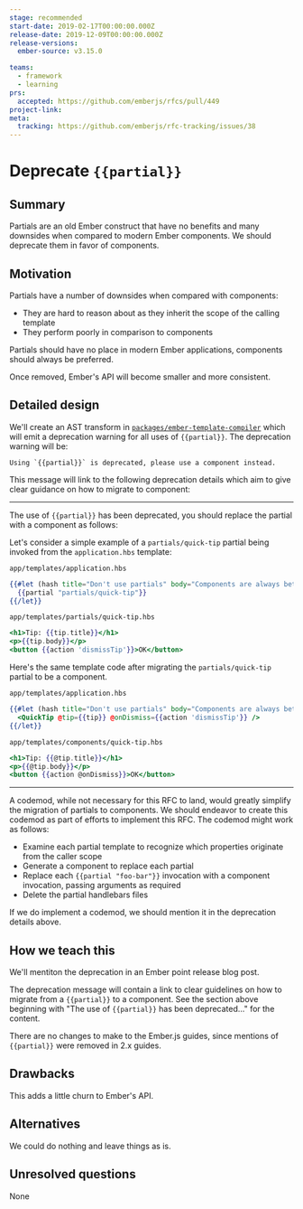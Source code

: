 ```yaml
---
stage: recommended
start-date: 2019-02-17T00:00:00.000Z
release-date: 2019-12-09T00:00:00.000Z
release-versions:
  ember-source: v3.15.0

teams:
  - framework
  - learning
prs:
  accepted: https://github.com/emberjs/rfcs/pull/449
project-link:
meta:
  tracking: https://github.com/emberjs/rfc-tracking/issues/38
---
```


# Deprecate `{{partial}}`

## Summary

Partials are an old Ember construct that have no benefits and many downsides when compared to modern Ember components. We should deprecate them in favor of components.

## Motivation

Partials have a number of downsides when compared with components:

 - They are hard to reason about as they inherit the scope of the calling template
 - They perform poorly in comparison to components

Partials should have no place in modern Ember applications, components should always be preferred.

Once removed, Ember's API will become smaller and more consistent.

## Detailed design

We'll create an AST transform in [`packages/ember-template-compiler`](https://github.com/emberjs/ember.js/tree/master/packages/ember-template-compiler) which will emit a deprecation warning for all uses of `{{partial}}`. The deprecation warning will be:

```
Using `{{partial}}` is deprecated, please use a component instead.
```

This message will link to the following deprecation details which aim to give clear guidance on how to migrate to component:

---

The use of `{{partial}}` has been deprecated, you should replace the partial with a component as follows:

Let's consider a simple example of a `partials/quick-tip` partial being invoked from the `application.hbs` template:

`app/templates/application.hbs`

```hbs
{{#let (hash title="Don't use partials" body="Components are always better") as |tip|}}
  {{partial "partials/quick-tip"}}
{{/let}}
```

`app/templates/partials/quick-tip.hbs`

```hbs
<h1>Tip: {{tip.title}}</h1>
<p>{{tip.body}}</p>
<button {{action 'dismissTip'}}>OK</button>
```

Here's the same template code after migrating the `partials/quick-tip` partial to be a component.

`app/templates/application.hbs`

```hbs
{{#let (hash title="Don't use partials" body="Components are always better") as |tip|}}
  <QuickTip @tip={{tip}} @onDismiss={{action 'dismissTip'}} />
{{/let}}
```

`app/templates/components/quick-tip.hbs`

```hbs
<h1>Tip: {{@tip.title}}</h1>
<p>{{@tip.body}}</p>
<button {{action @onDismiss}}>OK</button>
```

---

A codemod, while not necessary for this RFC to land, would greatly simplify the migration of partials to components. We should endeavor to create this codemod as part of efforts to implement this RFC. The codemod might work as follows:

 * Examine each partial template to recognize which properties originate from the caller scope
 * Generate a component to replace each partial
 * Replace each `{{partial "foo-bar"}}` invocation with a component invocation, passing arguments as required
 * Delete the partial handlebars files

 If we do implement a codemod, we should mention it in the deprecation details above.

## How we teach this

We'll mentiton the deprecation in an Ember point release blog post.

The deprecation message will contain a link to clear guidelines on how to migrate from a `{{partial}}` to a component. See the section above beginning with "The use of `{{partial}}` has been deprecated..." for the content.

There are no changes to make to the Ember.js guides, since mentions of `{{partial}}` were removed in 2.x guides.

## Drawbacks

This adds a little churn to Ember's API.

## Alternatives

We could do nothing and leave things as is.

## Unresolved questions

None
